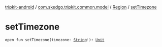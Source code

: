 [tripkit-android](../../index.md) / [com.skedgo.tripkit.common.model](../index.md) / [Region](index.md) / [setTimezone](./set-timezone.md)

# setTimezone

`open fun setTimezone(timezone: `[`String`](https://kotlinlang.org/api/latest/jvm/stdlib/kotlin/-string/index.html)`!): `[`Unit`](https://kotlinlang.org/api/latest/jvm/stdlib/kotlin/-unit/index.html)